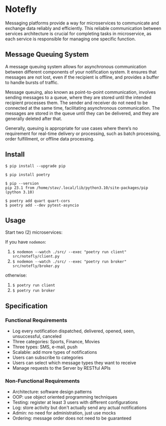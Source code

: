 # Notefly

Messaging platforms provide a way for microservices to communicate and exchange 
data reliably and efficiently. This reliable communication between services 
architecture is crucial for completing tasks in microservice, as each service 
is responsible for managing one specific function.

## Message Queuing System

A message queuing system allows for asynchronous communication between
different components of your notification system. It ensures that messages
are not lost, even if the recipient is offline, and provides a buffer to
handle bursts of traffic.

Message queuing, also known as point-to-point communication, involves sending 
messages to a queue, where they are stored until the intended recipient processes
them. The sender and receiver do not need to be connected at the same time, 
facilitating asynchronous communication. The messages are stored in the queue 
until they can be delivered, and they are generally deleted after that.

Generally, queuing is appropriate for use cases where there’s no requirement 
for real-time delivery or processing, such as batch processing, order fulfillment, 
or offline data processing.

## Install

	$ pip install --upgrade pip

	$ pip install poetry

	$ pip --version
	pip 23.1 from /home/stav/.local/lib/python3.10/site-packages/pip (python 3.10)

	$ poetry add quart quart-cors
	$ poetry add --dev pytest-asyncio

## Usage

Start two (2) microservices:

If you have `nodemon`:

1. `$ nodemon --watch ./src/ --exec "poetry run client" src/notefly/client.py`
2. `$ nodemon --watch ./src/ --exec "poetry run broker" src/notefly/broker.py`

otherwise:

1. `$ poetry run client`
2. `$ poetry run broker`

## Specification

### Functional Requirements

* Log every notification dispatched, delivered, opened, seen, unsuccessful, canceled
* Three categories: Sports, Finance, Movies
* Three types: SMS, e-mail, push
* Scalable: add more types of notifications
* Users can subscribe to categories
* Users can select which message types they want to receive
* Manage requests to the Server by RESTful APIs

### Non-Functional Requirements

* Architecture: software design patterns
* OOP: use object oriented programming techniques
* Testing: register at least 3 users with different configurations
* Log: store activity but don't actually send any actual notifications
* Admin: no need for administration, just use mocks
* Ordering: message order does not need to be guaranteed
